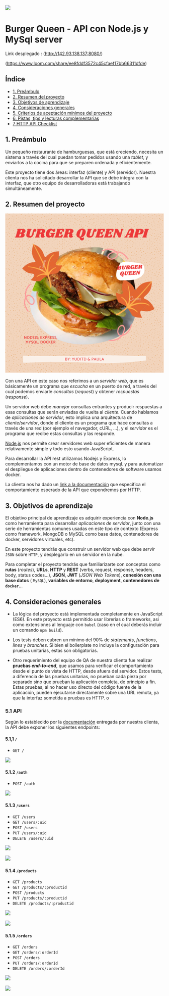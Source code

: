 ![](/images/image-burger.png)

# Burger Queen - API con Node.js y MySql server

Link desplegado : (http://142.93.138.137:8080/)

(https://www.loom.com/share/ee8fddf3572c45cfaef17bb66311dfde)

## Índice

* [1. Preámbulo](#1-pre%C3%A1mbulo)
* [2. Resumen del proyecto](#2-resumen-del-proyecto)
* [3. Objetivos de aprendizaje](#3-objetivos-de-aprendizaje)
* [4. Consideraciones generales](#4-consideraciones-generales)
* [5. Criterios de aceptación mínimos del proyecto](#5-criterios-de-aceptaci%C3%B3n-m%C3%ADnimos-del-proyecto)
* [6. Pistas, tips y lecturas complementarias](#6-pistas-tips-y-lecturas-complementarias)
* [7 HTTP API Checklist](#7-http-api-checklist)

## 1. Preámbulo

Un pequeño restaurante de hamburguesas, que está creciendo, necesita un
sistema a través del cual puedan tomar pedidos usando una _tablet_, y enviarlos
a la cocina para que se preparen ordenada y eficientemente.

Este proyecto tiene dos áreas: interfaz (cliente) y API (servidor). Nuestra
clienta nos ha solicitado desarrollar la API que se debe integra con la
interfaz,  que otro equipo de desarrolladoras está trabajando
simultáneamente.

## 2. Resumen del proyecto

![](/images/burger.png)

Con una API en este caso nos referimos a un _servidor web_, que es
básicamente un programa que _escucha_ en un puerto de red, a través del cual
podemos enviarle _consultas_ (_request_) y obtener _respuestas_ (_response_).

Un servidor web debe _manejar_ consultas entrantes y producir respuestas a esas
consultas que serán enviadas de vuelta al _cliente_. Cuando hablamos de
_aplicaciones de servidor_, esto implica una arquitectura de _cliente/servidor_,
donde el cliente es un programa que hace consultas a través de una red (por
ejemplo el navegador, cURL, ...), y el _servidor_ es el programa que recibe
estas consultas y las responde.

[Node.js](https://nodejs.org/) nos permite crear servidores web super eficientes
de manera relativamente simple y todo esto usando JavaScript.

Para desarrollar la API rest utilizamos Nodejs y Express, lo complementamos con un motor de base de datos mysql.
y para automatizar el despliegue de aplicaciones dentro de contenedores de software
usamos docker.

La clienta nos ha dado un [link a la documentación](https://laboratoria.github.io/burger-queen-api/)
que especifica el comportamiento esperado de la API que expondremos por
HTTP.

## 3. Objetivos de aprendizaje

El objetivo principal de aprendizaje es adquirir experiencia con **Node.js**
como herramienta para desarrollar _aplicaciones de servidor_, junto con una
serie de herramientas comunes usadas en este tipo de contexto (Express como
framework, MongoDB o MySQL como base datos, contenedores de docker, servidores
virtuales, etc).

En este proyecto tendrás que construir un servidor web que debe _servir_ `JSON`
sobre `HTTP`, y desplegarlo en un servidor en la nube.

Para completar el proyecto tendrás que familiarizarte con conceptos como
**rutas** (_routes_), **URLs**, **HTTP** y **REST** (verbs, request, response, headers,
body, status codes...), **JSON**, **JWT** (_JSON Web Tokens_), **conexión con
una base datos** ( `MySQL`), **variables de entorno**, **deployment**,
**contenedores de `docker`**...

## 4. Consideraciones generales

* La lógica del proyecto está implementada completamente en JavaScript (ES6).
En este proyecto está permitido usar librerías o frameworks, asi como
extensiones al lenguaje con `babel` (caso en el cual deberás incluir un
comando `npm build`).

* Los tests deben cubren un mínimo del 90% de _statements_, _functions_,
_lines_ y _branches_. Si bien el boilerplate no incluye la configuración para
pruebas unitarias, estas son obligatorias.

* Otro requerimiento del equipo de QA de nuestra clienta fue realizar
**pruebas _end-to-end_**, que usamos para verificar el comportamiento desde el
punto de vista de HTTP, desde afuera del servidor. Estos tests, a diferencia de
las pruebas unitarias, no prueban cada pieza por separado sino que prueban la
aplicación completa, de principio a fin. Estas pruebas, al no hacer uso directo
del código fuente de la aplicación, pueden ejecutarse directamente sobre una URL
remota, ya que la interfaz sometida a pruebas es HTTP.
o
### 5.1 API

Según lo establecido por la [documentación](https://laboratoria.github.io/burger-queen-api/)
entregada por nuestra clienta, la API debe exponer los siguientes endpoints:

#### 5.1,1 `/`

* `GET /`

![](/images/auth/get.png)

#### 5.1.2 `/auth`

* `POST /auth`

![](/images/auth/Auth.png)


#### 5.1.3 `/users`

* `GET /users`
* `GET /users/:uid`
* `POST /users`
* `PUT /users/:uid`
* `DELETE /users/:uid`

![](images/users/get-user.png)

![](images/users/PUT-user.png)


#### 5.1.4 `/products`

* `GET /products`
* `GET /products/:productid`
* `POST /products`
* `PUT /products/:productid`
* `DELETE /products/:productid`

![](images/products/post-Produc.png)

![](images/products/Delete-Product.png)

#### 5.1.5 `/orders`

* `GET /orders`
* `GET /orders/:orderId`
* `POST /orders`
* `PUT /orders/:orderId`
* `DELETE /orders/:orderId`


![](images/orders/GET-order.png)


![](images/orders/PUT-order.png)



